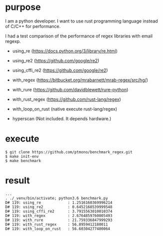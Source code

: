 # purpose

I am a python developer. I want to use rust programming language instead of C/C++ for performance.

I had a test comparison of the performance of regex libraries with email regexp.
 - using_re (https://docs.python.org/3/library/re.html)
 - using_re2 (https://github.com/google/re2)
 - using_cffi_re2 (https://github.com/google/re2)
 - with_regex (https://bitbucket.org/mrabarnett/mrab-regex/src/hg/)
 - with_rure (https://github.com/davidblewett/rure-python)
 - with_rust_regex (https://github.com/rust-lang/regex)
 - with_loop_on_rust (native execute rust-lang/regex)

 - hyperscan (Not included. It depends hardware.)


# execute

```console
$ git clone https://github.com/ptmono/benchmark_regex.git
$ make init-env
$ make benchmark
```


# result

```console
...
. ./_venv/bin/activate; python3.6 benchmark.py
D# 119: using_re            : 1.2516160369996214
D# 119: using_re2           : 0.6452168539999548
D# 119: using_cffi_re2      : 3.7915563010010374
D# 119: with_regex          : 2.6764859760005493
D# 119: with_rure           : 21.759336847999293
D# 119: with_rust_regex     : 56.8959412180011
D# 119: with_loop_on_rust   : 56.60304277400064
```
